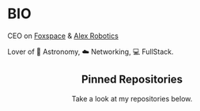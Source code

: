 # BIO

CEO on [Foxspace](https://github.com/foxspace) & [Alex Robotics](https://github.com/Alex-Robotics/)

Lover of :star2: Astronomy, :cloud: Networking,  :computer: FullStack.


<h2 align="center">Pinned Repositories</h2>
<p align="center">Take a look at my repositories below.</p>
